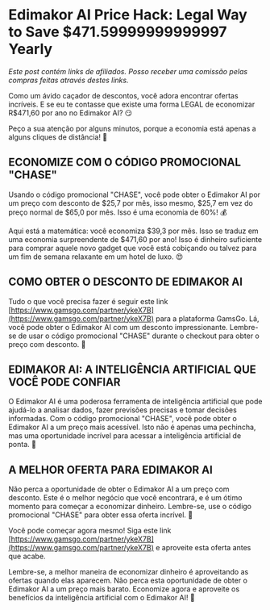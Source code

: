 # Edimakor AI Price Hack: Legal Way to Save $471.59999999999997 Yearly

*Este post contém links de afiliados. Posso receber uma comissão pelas compras feitas através destes links.*

Como um ávido caçador de descontos, você adora encontrar ofertas incríveis. E se eu te contasse que existe uma forma LEGAL de economizar R$471,60 por ano no Edimakor AI? 😏

Peço a sua atenção por alguns minutos, porque a economia está apenas a alguns cliques de distância! 🤑

## ECONOMIZE COM O CÓDIGO PROMOCIONAL "CHASE"

Usando o código promocional "CHASE", você pode obter o Edimakor AI por um preço com desconto de $25,7 por mês, isso mesmo, $25,7 em vez do preço normal de $65,0 por mês. Isso é uma economia de 60%! 💰

Aqui está a matemática: você economiza $39,3 por mês. Isso se traduz em uma economia surpreendente de $471,60 por ano! Isso é dinheiro suficiente para comprar aquele novo gadget que você está cobiçando ou talvez para um fim de semana relaxante em um hotel de luxo. 😍

## COMO OBTER O DESCONTO DE EDIMAKOR AI

Tudo o que você precisa fazer é seguir este link [https://www.gamsgo.com/partner/ykeX7B](https://www.gamsgo.com/partner/ykeX7B) para a plataforma GamsGo. Lá, você pode obter o Edimakor AI com um desconto impressionante. Lembre-se de usar o código promocional "CHASE" durante o checkout para obter o preço com desconto. 🎁

## EDIMAKOR AI: A INTELIGÊNCIA ARTIFICIAL QUE VOCÊ PODE CONFIAR

O Edimakor AI é uma poderosa ferramenta de inteligência artificial que pode ajudá-lo a analisar dados, fazer previsões precisas e tomar decisões informadas. Com o código promocional "CHASE", você pode obter o Edimakor AI a um preço mais acessível. Isto não é apenas uma pechincha, mas uma oportunidade incrível para acessar a inteligência artificial de ponta. 🤖

## A MELHOR OFERTA PARA EDIMAKOR AI

Não perca a oportunidade de obter o Edimakor AI a um preço com desconto. Este é o melhor negócio que você encontrará, e é um ótimo momento para começar a economizar dinheiro. Lembre-se, use o código promocional "CHASE" para obter essa oferta incrível. 💸

Você pode começar agora mesmo! Siga este link [https://www.gamsgo.com/partner/ykeX7B](https://www.gamsgo.com/partner/ykeX7B) e aproveite esta oferta antes que acabe.

Lembre-se, a melhor maneira de economizar dinheiro é aproveitando as ofertas quando elas aparecem. Não perca esta oportunidade de obter o Edimakor AI a um preço mais barato. Economize agora e aproveite os benefícios da inteligência artificial com o Edimakor AI! 💪